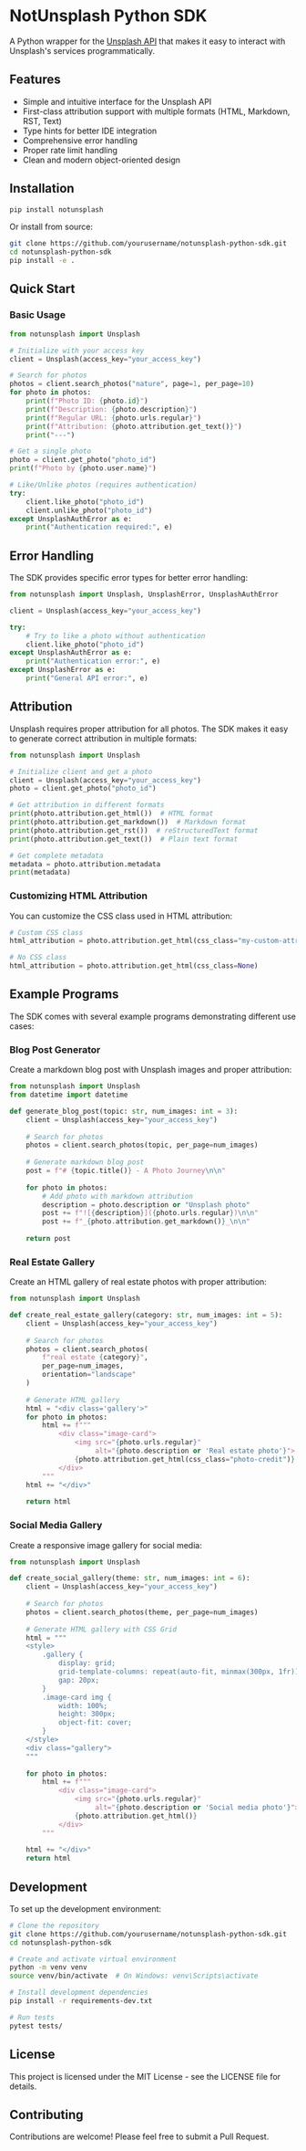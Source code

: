 # NotUnsplash Python SDK

A Python wrapper for the [Unsplash API](https://unsplash.com/documentation) that makes it easy to interact with Unsplash's services programmatically.

## Features

- Simple and intuitive interface for the Unsplash API
- First-class attribution support with multiple formats (HTML, Markdown, RST, Text)
- Type hints for better IDE integration
- Comprehensive error handling
- Proper rate limit handling
- Clean and modern object-oriented design

## Installation

```bash
pip install notunsplash
```

Or install from source:

```bash
git clone https://github.com/yourusername/notunsplash-python-sdk.git
cd notunsplash-python-sdk
pip install -e .
```

## Quick Start

### Basic Usage

```python
from notunsplash import Unsplash

# Initialize with your access key
client = Unsplash(access_key="your_access_key")

# Search for photos
photos = client.search_photos("nature", page=1, per_page=10)
for photo in photos:
    print(f"Photo ID: {photo.id}")
    print(f"Description: {photo.description}")
    print(f"Regular URL: {photo.urls.regular}")
    print(f"Attribution: {photo.attribution.get_text()}")
    print("---")

# Get a single photo
photo = client.get_photo("photo_id")
print(f"Photo by {photo.user.name}")

# Like/Unlike photos (requires authentication)
try:
    client.like_photo("photo_id")
    client.unlike_photo("photo_id")
except UnsplashAuthError as e:
    print("Authentication required:", e)
```

## Error Handling

The SDK provides specific error types for better error handling:

```python
from notunsplash import Unsplash, UnsplashError, UnsplashAuthError

client = Unsplash(access_key="your_access_key")

try:
    # Try to like a photo without authentication
    client.like_photo("photo_id")
except UnsplashAuthError as e:
    print("Authentication error:", e)
except UnsplashError as e:
    print("General API error:", e)
```

## Attribution

Unsplash requires proper attribution for all photos. The SDK makes it easy to generate correct attribution in multiple formats:

```python
from notunsplash import Unsplash

# Initialize client and get a photo
client = Unsplash(access_key="your_access_key")
photo = client.get_photo("photo_id")

# Get attribution in different formats
print(photo.attribution.get_html())  # HTML format
print(photo.attribution.get_markdown())  # Markdown format
print(photo.attribution.get_rst())  # reStructuredText format
print(photo.attribution.get_text())  # Plain text format

# Get complete metadata
metadata = photo.attribution.metadata
print(metadata)
```

### Customizing HTML Attribution

You can customize the CSS class used in HTML attribution:

```python
# Custom CSS class
html_attribution = photo.attribution.get_html(css_class="my-custom-attribution")

# No CSS class
html_attribution = photo.attribution.get_html(css_class=None)
```

## Example Programs

The SDK comes with several example programs demonstrating different use cases:

### Blog Post Generator

Create a markdown blog post with Unsplash images and proper attribution:

```python
from notunsplash import Unsplash
from datetime import datetime

def generate_blog_post(topic: str, num_images: int = 3):
    client = Unsplash(access_key="your_access_key")
    
    # Search for photos
    photos = client.search_photos(topic, per_page=num_images)
    
    # Generate markdown blog post
    post = f"# {topic.title()} - A Photo Journey\n\n"
    
    for photo in photos:
        # Add photo with markdown attribution
        description = photo.description or "Unsplash photo"
        post += f"![{description}]({photo.urls.regular})\n\n"
        post += f"_{photo.attribution.get_markdown()}_\n\n"
    
    return post
```

### Real Estate Gallery

Create an HTML gallery of real estate photos with proper attribution:

```python
from notunsplash import Unsplash

def create_real_estate_gallery(category: str, num_images: int = 5):
    client = Unsplash(access_key="your_access_key")
    
    # Search for photos
    photos = client.search_photos(
        f"real estate {category}",
        per_page=num_images,
        orientation="landscape"
    )
    
    # Generate HTML gallery
    html = "<div class='gallery'>"
    for photo in photos:
        html += f"""
            <div class="image-card">
                <img src="{photo.urls.regular}" 
                     alt="{photo.description or 'Real estate photo'}">
                {photo.attribution.get_html(css_class="photo-credit")}
            </div>
        """
    html += "</div>"
    
    return html
```

### Social Media Gallery

Create a responsive image gallery for social media:

```python
from notunsplash import Unsplash

def create_social_gallery(theme: str, num_images: int = 6):
    client = Unsplash(access_key="your_access_key")
    
    # Search for photos
    photos = client.search_photos(theme, per_page=num_images)
    
    # Generate HTML gallery with CSS Grid
    html = """
    <style>
        .gallery {
            display: grid;
            grid-template-columns: repeat(auto-fit, minmax(300px, 1fr));
            gap: 20px;
        }
        .image-card img {
            width: 100%;
            height: 300px;
            object-fit: cover;
        }
    </style>
    <div class="gallery">
    """
    
    for photo in photos:
        html += f"""
            <div class="image-card">
                <img src="{photo.urls.regular}" 
                     alt="{photo.description or 'Social media photo'}">
                {photo.attribution.get_html()}
            </div>
        """
    
    html += "</div>"
    return html
```

## Development

To set up the development environment:

```bash
# Clone the repository
git clone https://github.com/yourusername/notunsplash-python-sdk.git
cd notunsplash-python-sdk

# Create and activate virtual environment
python -m venv venv
source venv/bin/activate  # On Windows: venv\Scripts\activate

# Install development dependencies
pip install -r requirements-dev.txt

# Run tests
pytest tests/
```

## License

This project is licensed under the MIT License - see the LICENSE file for details.

## Contributing

Contributions are welcome! Please feel free to submit a Pull Request.
